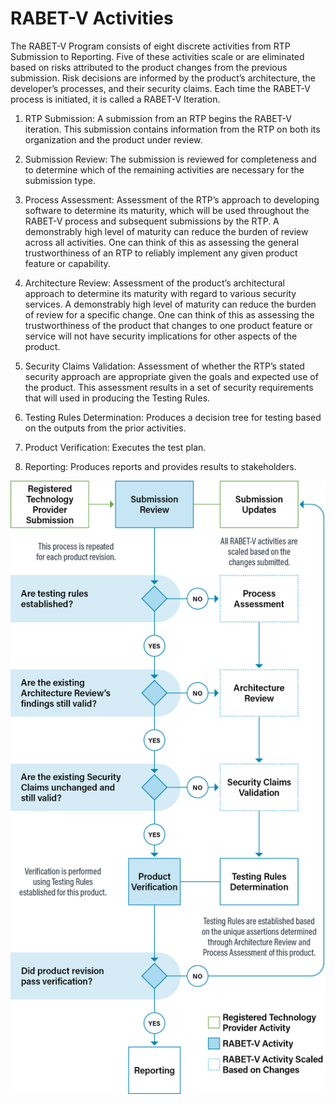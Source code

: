 # RABET-V Activities

The RABET-V Program consists of eight discrete activities from RTP Submission to Reporting. Five of these activities scale or are eliminated based on risks attributed to the product changes from the previous submission. Risk decisions are informed by the product’s architecture, the developer’s processes, and their security claims. Each time the RABET-V process is initiated, it is called a RABET-V Iteration.

1.  RTP Submission: A submission from an RTP begins the RABET-V iteration. This submission contains information from the RTP on both its organization and the product under review.

1.  Submission Review: The submission is reviewed for completeness and to determine which of the remaining activities are necessary for the submission type.

1.  Process Assessment: Assessment of the RTP’s approach to developing software to determine its maturity, which will be used throughout the RABET-V process and subsequent submissions by the RTP. A demonstrably high level of maturity can reduce the burden of review across all activities. One can think of this as assessing the general trustworthiness of an RTP to reliably implement any given product feature or capability.

1.  Architecture Review: Assessment of the product’s architectural approach to determine its maturity with regard to various security services. A demonstrably high level of maturity can reduce the burden of review for a specific change. One can think of this as assessing the trustworthiness of the product that changes to one product feature or service will not have security implications for other aspects of the product.

1.  Security Claims Validation: Assessment of whether the RTP’s stated security approach are appropriate given the goals and expected use of the product. This assessment results in a set of security requirements that will used in producing the Testing Rules.

1.  Testing Rules Determination: Produces a decision tree for testing based on the outputs from the prior activities.

1.  Product Verification: Executes the test plan.

1.  Reporting: Produces reports and provides results to stakeholders.

![A flow diagram of the RABET-V Workflow](media/RABET-V-Election-Verification-Process-Diagram-v21.11.png)
